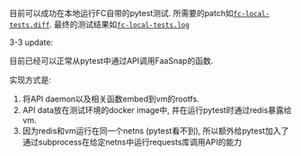 目前可以成功在本地运行FC自带的pytest测试. 所需要的patch如[`fc-local-tests.diff`](fc-local-tests.diff). 最终的测试结果如[`fc-local-tests.log`](fc-local-tests.log)







3-3 update:

目前已经可以正常从pytest中通过API调用FaaSnap的函数.

实现方式是:

1. 将API daemon以及相关函数embed到vm的rootfs.
2. API data放在测试环境的docker image中, 并在运行pytest时通过redis暴露给vm.
3. 因为redis和vm运行在同一个netns (pytest看不到), 所以额外给pytest加入了通过subprocess在给定netns中运行requests库调用API的能力

